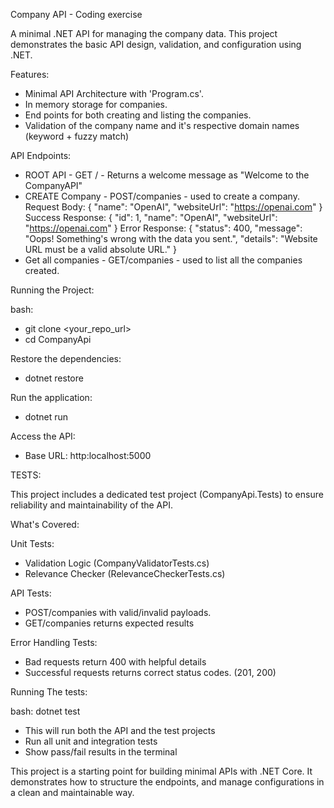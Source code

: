 Company API - Coding exercise

A minimal .NET API for managing the company data. This project demonstrates the basic API design, validation, and configuration using .NET.

Features:
- Minimal API Architecture with 'Program.cs'.
- In memory storage for companies.
- End points for both creating and listing the companies. 
- Validation of the company name and it's respective domain names (keyword + fuzzy match)

API Endpoints:

- ROOT API - GET / - Returns a welcome message as "Welcome to the CompanyAPI"
- CREATE Company - POST/companies - used to create a company. 
    Request Body:
    {
        "name": "OpenAI",
        "websiteUrl": "https://openai.com"
    }
    Success Response:
    {
        "id": 1,
        "name": "OpenAI",
        "websiteUrl": "https://openai.com"
    }
    Error Response:
    {
        "status": 400,
        "message": "Oops! Something's wrong with the data you sent.",
        "details": "Website URL must be a valid absolute URL."
    }
- Get all companies - GET/companies -  used to list all the companies created. 

Running the Project:

bash:
- git clone <your_repo_url>
- cd CompanyApi

Restore the dependencies:
- dotnet restore

Run the application:
- dotnet run

Access the API:
- Base URL: http:localhost:5000


TESTS:

This project includes a dedicated test project (CompanyApi.Tests) to ensure reliability and maintainability of the API. 

What's Covered:

Unit Tests:
- Validation Logic (CompanyValidatorTests.cs)
- Relevance Checker (RelevanceCheckerTests.cs)

API Tests:
- POST/companies with valid/invalid payloads. 
- GET/companies returns expected results

Error Handling Tests:
- Bad requests return 400 with helpful details
- Successful requests returns correct status codes. (201, 200)


Running The tests:

bash:
dotnet test

- This will run both the API and the test projects
- Run all unit and integration tests
- Show pass/fail results in the terminal 


This project is a starting point for building minimal APIs with .NET Core. It demonstrates how to structure the endpoints, and manage configurations in a clean and maintainable way. 


